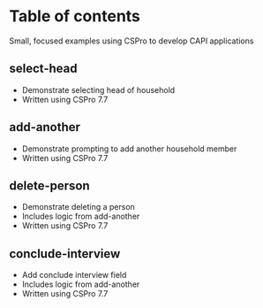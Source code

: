 # Table of contents

Small, focused examples using CSPro to develop CAPI applications

## select-head

* Demonstrate selecting head of household
* Written using CSPro 7.7

## add-another

* Demonstrate prompting to add another household member
* Written using CSPro 7.7

## delete-person

* Demonstrate deleting a person
* Includes logic from add-another
* Written using CSPro 7.7

## conclude-interview

* Add conclude interview field
* Includes logic from add-another
* Written using CSPro 7.7
